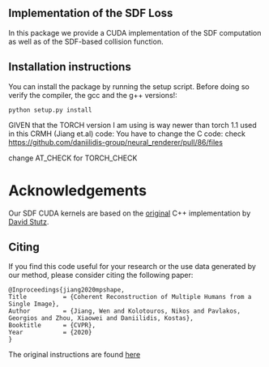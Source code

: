 ## Implementation of the SDF Loss

In this package we provide a CUDA implementation of the SDF computation as well as of the SDF-based collision function.

## Installation instructions

You can install the package by running the setup script. Before doing so verify the compiler, the gcc and the g++ versions!:
```
python setup.py install
```

GIVEN that the TORCH version I am using is way newer than torch 1.1 used
in this CRMH (Jiang et.al) code: 
You have to change the C code: 
check https://github.com/daniilidis-group/neural_renderer/pull/86/files 

change AT_CHECK for TORCH_CHECK




# Acknowledgements

Our SDF CUDA kernels are based on the [original](https://github.com/davidstutz/mesh-voxelization) C++ implementation by [David Stutz](https://github.com/davidstutz).

## Citing

If you find this code useful for your research or the use data generated by our method, please consider citing the following paper:
```
@Inproceedings{jiang2020mpshape,
Title          = {Coherent Reconstruction of Multiple Humans from a Single Image},
Author         = {Jiang, Wen and Kolotouros, Nikos and Pavlakos, Georgios and Zhou, Xiaowei and Daniilidis, Kostas},
Booktitle      = {CVPR},
Year           = {2020}
}
```
The original instructions are found [here](https://github.com/JiangWenPL/multiperson/tree/master/sdf)



